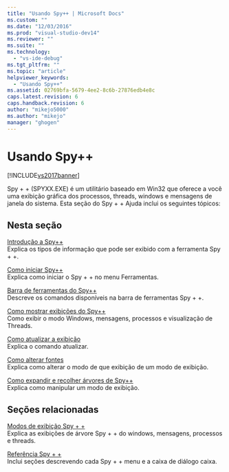 ```yaml
---
title: "Usando Spy++ | Microsoft Docs"
ms.custom: ""
ms.date: "12/03/2016"
ms.prod: "visual-studio-dev14"
ms.reviewer: ""
ms.suite: ""
ms.technology: 
  - "vs-ide-debug"
ms.tgt_pltfrm: ""
ms.topic: "article"
helpviewer_keywords: 
  - "Usando Spy++"
ms.assetid: 02769bfa-5679-4ee2-8c6b-27876edb4e8c
caps.latest.revision: 6
caps.handback.revision: 6
author: "mikejo5000"
ms.author: "mikejo"
manager: "ghogen"
---
```

# Usando Spy++
[!INCLUDE[vs2017banner](../code-quality/includes/vs2017banner.md)]

Spy \+ \+ \(SPYXX.EXE\) é um utilitário baseado em Win32 que oferece a você uma exibição gráfica dos processos, threads, windows e mensagens de janela do sistema.  Esta seção do Spy \+ \+ Ajuda inclui os seguintes tópicos:  
  
## Nesta seção  
 [Introdução a Spy\+\+](../debugger/introducing-spy-increment.md)  
 Explica os tipos de informação que pode ser exibido com a ferramenta Spy \+ \+.  
  
 [Como iniciar Spy\+\+](../debugger/how-to-start-spy-increment.md)  
 Explica como iniciar o Spy \+ \+ no menu Ferramentas.  
  
 [Barra de ferramentas do Spy\+\+](../debugger/spy-increment-toolbar.md)  
 Descreve os comandos disponíveis na barra de ferramentas Spy \+ \+.  
  
 [Como mostrar exibições do Spy\+\+](../debugger/how-to-display-spy-increment-views.md)  
 Como exibir o modo Windows, mensagens, processos e visualização de Threads.  
  
 [Como atualizar a exibição](../Topic/How%20to:%20Refresh%20the%20View.md)  
 Explica o comando atualizar.  
  
 [Como alterar fontes](../debugger/how-to-change-fonts.md)  
 Explica como alterar o modo de que exibição de um modo de exibição.  
  
 [Como expandir e recolher árvores de Spy\+\+](../debugger/how-to-expand-and-collapse-spy-increment-trees.md)  
 Explica como manipular um modo de exibição.  
  
## Seções relacionadas  
 [Modos de exibição Spy \+ \+](../debugger/spy-increment-views.md)  
 Explica as exibições de árvore Spy \+ \+ do windows, mensagens, processos e threads.  
  
 [Referência Spy \+ \+](../debugger/spy-increment-reference.md)  
 Inclui seções descrevendo cada Spy \+ \+ menu e a caixa de diálogo caixa.